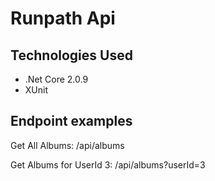 # Runpath Api

## Technologies Used

- .Net Core 2.0.9
- XUnit

## Endpoint examples

Get All Albums: /api/albums

Get Albums for UserId 3: /api/albums?userId=3
